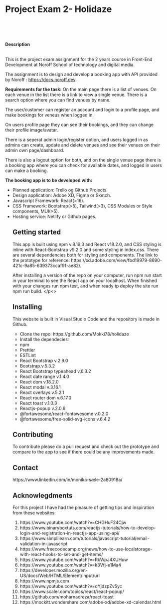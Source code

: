 <h1>Project Exam 2- Holidaze</h1>
<br></br>
<br></br>
<strong>Description</strong>
<br></br>

<p>This is the project exam assignment for the 2 years course in Front-End Development at Noroff School of technology and digital media.

The assignment is to design and develop a booking app with API provided by Noroff : https://docs.noroff.dev.

 <strong>Requirements for the task:</strong>
 On the main page there is a list of venues. 
 On each venue in the list there is a link to view a single venue.
There is a search option where you can find venues by name.

 The user/customer can register an account and login to a profile page,
 and make bookings for veneus when logged in. 

  On users profile page they can see their bookings, and they can change their profile image/avatar.

 There is a seperat admin login/register option, and users logged in as admins can create, update and delete
 venues and see their venues on their admin own page/dashboard.

 There is also a logout option for both, and on the single venue page there is a booking app where you can check for available dates,
 and logged in users can make a booking.</p>

<strong> The booking app is to be developed with:</strong>
 <ul>
  <li>Planned application: Trello og Github Projects.</li>
  <li> Design application: Adobe XD, Figma or Sketch.</li>
  <li> Javascript Framework: React(>16).</li>
  <li>CSS Framework: Bootstrap(>5), Tailwind(>3), CSS Modules or Style components, MUI(>5).</li>
  <li>Hosting service: Netlify or Github pages.</li>

<h2>Getting started</h2>

<p>This app is built using npm v.8.19.3 and React v18.2.0, and CSS styling is inline with React-Bootstrap v9.2.0 and some styling in index.css. There are several dependencies both for styling and components.
The link to the prototype for reference: https://xd.adobe.com/view/fbd19979-8690-421c-9a85-639373ccaf91-ae82/.

After installing a version of the repo on your computer, run npm run start in your terminal to see the React app on your localhost. When finished with your changes run npm test, and when ready tp deploy the site run npm run build.
</p<>

<h2>Installing</h2>

<p>This website is built in Visual Studio Code and the repository is made in Github.</p>

<ul>
<li>Clone the repo: https://github.com/Mokki78/holidaze</li>
<li> Install the dependecies:</li>
   <li> npm</li>
    <li>Prettier</li> 
    <li>ESTLint</li>
    <li>React Bootstrap v.2.9.0</li> 
    <li>Bootstrap.v.5.3.2</li> 
    <li>React Bootstrap typeahead v.6.3.2</li>
    <li>React date range v.1.4.0</li> 
    <li>React dom v.18.2.0</li> 
    <li>React modal v.3.16.1</li>    
    <li>React overlays v.5.2.1</li> 
    <li>React router dom v.6.17.0</li> 
    <li>React toast v.1.0.3</li> 
    <li>Reactjs-popup v.2.0.6</li> 
    <li>@fortawesome/react-fontawesome v.0.2.0</li>
    <li>@fortawesome/free-solid-svg-icons v.6.4.2</li>
    </ul>

<h2>Contributing</h2>

<p>To contribute please do a pull request and check out the prototype and compare to the app to see if there could be any improvements made.</p>

<h2>Contact</h2>

<p>https://www.linkedin.com/in/monika-sæle-2a80918a/</p>

<h2>Acknowlegdments</h2>

<p>For this project I have had the pleasure of getting tips and inspiration from these websites:</p>

<ol>
<li>https://www.youtube.com/watch?v=CHGHuF24Cjw</li>

<li>https://www.binaryboxtuts.com/reactjs-tutorials/how-to-develop-login-and-registration-in-reactjs-app-using-api/</li>

<li>https://www.simplilearn.com/tutorials/javascript-tutorial/email-validation-in-javascript</li>

<li>https://www.freecodecamp.org/news/how-to-use-localstorage-with-react-hooks-to-set-and-get-items/</li>

<li>https://www.youtube.com/watch?v=RkWpJ4XUHuw</li>

<li>https://www.youtube.com/watch?v=k3Vfj-e1Ma4</li>

<li>https://developer.mozilla.org/en-US/docs/Web/HTML/Element/input/url</li>

<li>https://www.npmjs.com</li>

<li>https://www.youtube.com/watch?v=dYjdzpZv5yc</li>

<li>https://www.scaler.com/topics/react/react-popup/</li>

<li>https://github.com/moharnadreza/react-toast</li>

<li>https://mockitt.wondershare.com/adobe-xd/adobe-xd-calendar.html</li>
</ol>



 